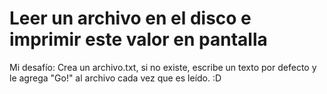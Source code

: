 # Leer un archivo en el disco e imprimir este valor en pantalla

Mi desafío: Crea un archivo.txt, si no existe, escribe un texto por defecto y le agrega "Go!" al archivo cada vez que es leído. :D
